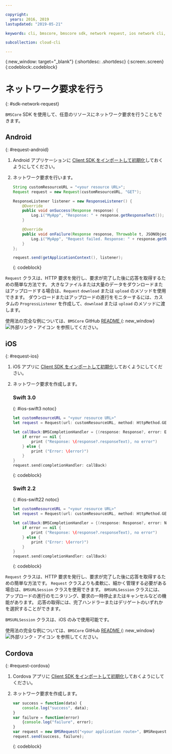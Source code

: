 ```yaml
---

copyright:
  years: 2016, 2019
lastupdated: "2019-05-21"

keywords: cli, bmscore, bmscore sdk, network request, ios network cli, android network cli, cordova network cli, mobile network request, mobile cli

subcollection: cloud-cli

---
```


{:new_window: target="_blank"}
{:shortdesc: .shortdesc}
{:screen:.screen}
{:codeblock:.codeblock}

# ネットワーク要求を行う
{: #sdk-network-request}

`BMSCore` SDK を使用して、任意のリソースにネットワーク要求を行うこともできます。

## Android
{: #request-android}

1. Android アプリケーションに [Client SDK をインポートして初期化](/docs/cli/sdk?topic=cloud-cli-sdk_BMSClient#init-BMSClient-android)しておくようにしてください。

2. ネットワーク要求を行います。

	```Java
	String customResourceURL = "<your resource URL>";
	Request request = new Request(customResourceURL, "GET");

	ResponseListener listener = new ResponseListener() {
		@Override
		public void onSuccess(Response response) {
			Log.i("MyApp", "Response: " + response.getResponseText());
		}

		@Override
		public void onFailure(Response response, Throwable t, JSONObject extendedInfo) {
			Log.i("MyApp", "Request failed. Response: " + response.getResponseText() + ". Error: " + t.getLocalizedMessage());
		}
	};

	request.send(getApplicationContext(), listener);
	```
	{: codeblock}

`Request` クラスは、HTTP 要求を発行し、要求が完了した後に応答を取得するための簡単な方法です。 大きなファイルまたは大量のデータをダウンロードまたはアップロードする場合は、`Request` `download` または `upload` のメソッドを使用できます。 ダウンロードまたはアップロードの進行をモニターするには、カスタムの `ProgressListener` を作成して、`download` または `upload` のメソッドに渡します。

使用法の完全な例については、`BMSCore` GitHub [README ](https://github.com/ibm-bluemix-mobile-services/bms-clientsdk-android-core){: new_window} ![外部リンク・アイコン](../../icons/launch-glyph.svg "外部リンク・アイコン") を参照してください。


## iOS
{: #request-ios}

1. iOS アプリに [Client SDK をインポートして初期化](/docs/cli/sdk?topic=cloud-cli-sdk_BMSClient#init-BMSClient-ios)しておくようにしてください。

2. ネットワーク要求を作成します。

	### Swift 3.0
	{: #ios-swift3 notoc}

	```Swift
	let customResourceURL = "<your resource URL>"
	let request = Request(url: customResourceURL, method: HttpMethod.GET)

	let callBack:BMSCompletionHandler = {(response: Response?, error: Error?) in
		if error == nil {
			print ("Response: \(response?.responseText), no error")
		} else {
			print ("Error: \(error)")
		}
	}
	request.send(completionHandler: callBack)
	```
	{: codeblock}

	### Swift 2.2
	{: #ios-swift22 notoc}

	```Swift
	let customResourceURL = "<your resource URL>"
	let request = Request(url: customResourceURL, method: HttpMethod.GET)

	let callBack:BMSCompletionHandler = {(response: Response?, error: NSError?) in
		if error == nil {
			print ("Response: \(response?.responseText), no error")
		} else {
			print ("Error: \(error)")
		}
	}
	request.send(completionHandler: callBack)
	```
	{: codeblock}

`Request` クラスは、HTTP 要求を発行し、要求が完了した後に応答を取得するための簡単な方法です。 `Request` クラスよりも柔軟に、細かく管理する必要がある場合は、`BMSURLSession` クラスを使用できます。 `BMSURLSession` クラスには、アップロードの進行のモニタリング、要求の一時停止またはキャンセルなどの機能があります。 応答の取得には、完了ハンドラーまたはデリゲートのいずれかを選択することができます。

`BMSURLSession` クラスは、iOS のみで使用可能です。

使用法の完全な例については、`BMSCore` GitHub [README ](https://github.com/ibm-bluemix-mobile-services/bms-clientsdk-swift-core){: new_window} ![外部リンク・アイコン](../../icons/launch-glyph.svg "外部リンク・アイコン") を参照してください。

## Cordova
{: #request-cordova}

1. Cordova アプリに [Client SDK をインポートして初期化](/docs/cli/sdk?topic=cloud-cli-sdk_BMSClient#init-BMSClient-cordova)しておくようにしてください。

2. ネットワーク要求を作成します。

	```Javascript
	var success = function(data) {
		console.log("success", data);
	}
	var failure = function(error)
		{console.log("failure", error);
	}
	var request = new BMSRequest("<your application route>", BMSRequest.GET);
	request.send(success, failure);
	```
	{: codeblock}
